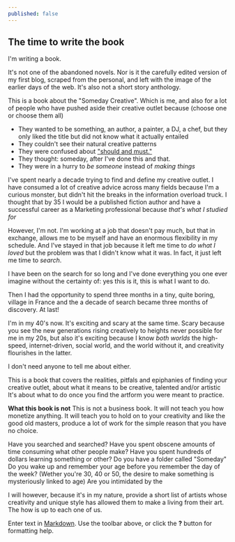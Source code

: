 ```yaml
---
published: false
---
```


## The time to write the book

I'm writing a book. 

It's not one of the abandoned novels.
Nor is it the carefully edited version of my first blog, scraped from the personal, and left with the image of the earlier days of the web.
It's also not a short story anthology.

This is a book about the "Someday Creative". Which is me, and also for a lot of people who have pushed aside their creative outlet because (choose one or choose them all)

* They wanted to be something, an author, a painter, a DJ, a chef, but they only liked the title but did not know what it actually entailed
* They couldn't see their natural creative patterns
* They were confused about ["should and must."](https://medium.com/@elleluna/the-crossroads-of-should-and-must-90c75eb7c5b0) 
* They thought: someday, after I've done this and that.
* They were in a hurry to *be someone* instead of *making things*

I've spent nearly a decade trying to find and define my creative outlet. I have consumed a lot of creative advice across many fields because I'm a curious monster, but didn't hit the breaks in the information overload truck. I thought that by 35 I would be a published fiction author and have a successful career as a Marketing professional because *that's what I studied for* 

However, I'm not. I'm working at a job that doesn't pay much, but that in exchange, allows me to be myself and have an enormous flexibility in my schedule. And I've stayed in that job because it left me time to *do what I loved* but the problem was that I didn't know what it was. In fact, it just left me time to *search*.

I have been on the search for so long and I've done everything you one ever imagine without the certainty of: yes this is it, this is what I want to do.

Then I had the opportunity to spend three months in a tiny, quite boring, village in France and the a decade of search became three months of discovery. At last!

I'm in my 40's now. It's exciting and scary at the same time. Scary because you see the new generations rising creatively to heights never possible for me in my 20s, but also it's exciting because I know *both worlds* the high-speed, internet-driven, social world, and the world without it, and creativity flourishes in the latter. 

I don't need anyone to tell me about either.

This is a book that covers the realities, pitfals and epiphanies of finding your creative outlet, about what it means to be creative, talented and/or artistic 
It's about what to do once you find the artform you were meant to practice.

**What this book is not**
This is not a business book. It will not teach you how monetize anything. It will teach you to hold on to your creativity and like the good old masters, produce a lot of work for the simple reason that you have no choice.

Have you searched and searched?
Have you spent obscene amounts of time consuming what other people make?
Have you spent hundreds of dollars learning something or other?
Do you have a folder called "Someday"
Do you wake up and remember your age before you remember the day of the week?
(Wether you're 30, 40 or 50, the desire to make something is mysteriously linked to age)
Are you intimidated by the 



I will however, because it's in my nature, provide a short list of artists whose creativity and unique style has allowed them to make a living from their art.
The how is up to each one of us.


Enter text in [Markdown](http://daringfireball.net/projects/markdown/). Use the toolbar above, or click the **?** button for formatting help.